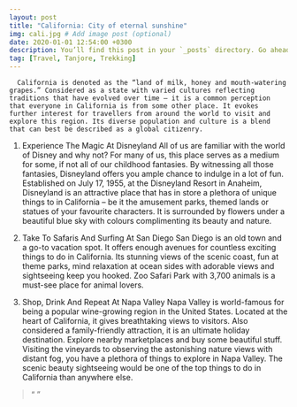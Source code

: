```yaml
---
layout: post
title: "California: City of eternal sunshine"
img: cali.jpg # Add image post (optional)
date: 2020-01-01 12:54:00 +0300
description: You’ll find this post in your `_posts` directory. Go ahead and edit it and re-build the site to see your changes. # Add post description (optional)
tag: [Travel, Tanjore, Trekking]
---
```



      California is denoted as the “land of milk, honey and mouth-watering grapes.” Considered as a state with varied cultures reflecting traditions that have evolved over time – it is a common perception that everyone in California is from some other place. It evokes further interest for travellers from around the world to visit and explore this region. Its diverse population and culture is a blend that can best be described as a global citizenry.

1. Experience The Magic At Disneyland
       All of us are familiar with the world of Disney and why not? For many of us, this place serves as a medium for some, if not all of our childhood fantasies. By witnessing all those fantasies, Disneyland offers you ample chance to indulge in a lot of fun. Established on July 17, 1955, at the Disneyland Resort in Anaheim, Disneyland is an attractive place that has in store a plethora of unique things to in California – be it the amusement parks, themed lands or statues of your favourite characters. It is surrounded by flowers under a beautiful blue sky with colours complimenting its beauty and nature.

2. Take To Safaris And Surfing At San Diego
           San Diego is an old town and a go-to vacation spot. It offers enough avenues for countless exciting things to do in California. Its stunning views of the scenic coast, fun at theme parks, mind relaxation at ocean sides with adorable views and sightseeing keep you hooked. Zoo Safari Park with 3,700 animals is a must-see place for animal lovers. 

3. Shop, Drink And Repeat At Napa Valley
         Napa Valley is world-famous for being a popular wine-growing region in the United States. Located at the heart of California, it gives breathtaking views to visitors. Also considered a family-friendly attraction, it is an ultimate holiday destination. Explore nearby marketplaces and buy some beautiful stuff. Visiting the vineyards to observing the astonishing nature views with distant fog, you have a plethora of things to explore in Napa Valley. The scenic beauty sightseeing would be one of the top things to do in California than anywhere else.
                
> “  ” <cite> </cite>
